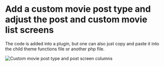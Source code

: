 # Add a custom movie post type and adjust the post and custom movie list screens
The code is added into a plugin, but one can also just copy and paste it into the child theme functions file or another php file.

![Custom movie post type and post screen columns](https://user-images.githubusercontent.com/5323259/44167844-913a6d80-a0cf-11e8-82af-cadeb65a0d09.jpg "Custom Movie Post type and adjusted post list columns")
